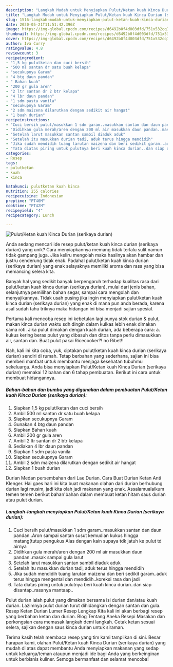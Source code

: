 ```yaml
---
description: "Langkah Mudah untuk Menyiapkan Pulut/Ketan kuah Kinca Durian (serikaya durian) Anti Gagal"
title: "Langkah Mudah untuk Menyiapkan Pulut/Ketan kuah Kinca Durian (serikaya durian) Anti Gagal"
slug: 1516-langkah-mudah-untuk-menyiapkan-pulut-ketan-kuah-kinca-durian-serikaya-durian-anti-gagal
date: 2020-05-21T11:51:42.396Z
image: https://img-global.cpcdn.com/recipes/d6492b0f4d003dfd/751x532cq70/pulutketan-kuah-kinca-durian-serikaya-durian-foto-resep-utama.jpg
thumbnail: https://img-global.cpcdn.com/recipes/d6492b0f4d003dfd/751x532cq70/pulutketan-kuah-kinca-durian-serikaya-durian-foto-resep-utama.jpg
cover: https://img-global.cpcdn.com/recipes/d6492b0f4d003dfd/751x532cq70/pulutketan-kuah-kinca-durian-serikaya-durian-foto-resep-utama.jpg
author: Iva Curry
ratingvalue: 4.8
reviewcount: 3
recipeingredient:
- "1,5 kg pulutketan dan cuci bersih"
- "500 ml santan dr satu buah kelapa"
- "secukupnya Garam"
- "4 btg daun pandan"
- " Bahan kuah"
- "200 gr gula aren"
- "2 ltr santan dr 2 btr kelapa"
- "4 lbr daun pandan"
- "1 sdm pasta vanila"
- "secukupnya Garam"
- "2 sdm maizena dilarutkan dengan sedikit air hangat"
- "1 buah durian"
recipeinstructions:
- "Cuci bersih pulut/masukkan 1 sdm garam..masukkan santan dan daun pandan..Aron sampai santan susut kemudian kukus hingga matang(tutup pengukus Alas dengan kain supaya tdk jatuh ke pulut td airnya"
- "Didihkan gula merah/aren dengan 200 ml air masukkan daun pandan..masak sampai gula larut"
- "Setelah larut masukkan santan sambil diaduk aduk"
- "Setelah itu masukkan durian tadi, aduk terus hingga mendidih"
- "Jika sudah mendidih tuang larutan maizena dan beri sedikit garam..aduk terus hingga mengental dan mendidih..koreksi rasa dan jadi"
- "Tata diatas piring untuk pulutnya beri kuah kinca durian..dan siap disantap..rasanya mantaap.."
categories:
- Resep
tags:
- pulutketan
- kuah
- kinca

katakunci: pulutketan kuah kinca 
nutrition: 255 calories
recipecuisine: Indonesian
preptime: "PT40M"
cooktime: "PT42M"
recipeyield: "4"
recipecategory: Lunch

---
```



![Pulut/Ketan kuah Kinca Durian (serikaya durian)](https://img-global.cpcdn.com/recipes/d6492b0f4d003dfd/751x532cq70/pulutketan-kuah-kinca-durian-serikaya-durian-foto-resep-utama.jpg)

Anda sedang mencari ide resep pulut/ketan kuah kinca durian (serikaya durian) yang unik? Cara menyiapkannya memang tidak terlalu sulit namun tidak gampang juga. Jika keliru mengolah maka hasilnya akan hambar dan justru cenderung tidak enak. Padahal pulut/ketan kuah kinca durian (serikaya durian) yang enak selayaknya memiliki aroma dan rasa yang bisa memancing selera kita.

Banyak hal yang sedikit banyak berpengaruh terhadap kualitas rasa dari pulut/ketan kuah kinca durian (serikaya durian), mulai dari jenis bahan, selanjutnya pemilihan bahan segar, sampai cara mengolah dan menyajikannya. Tidak usah pusing jika ingin menyiapkan pulut/ketan kuah kinca durian (serikaya durian) yang enak di mana pun anda berada, karena asal sudah tahu triknya maka hidangan ini bisa menjadi sajian spesial.

Pertama kali mencoba resep ini kebetulan lagi punya stok durian &amp; pulut, makan kinca durian waktu sdh dingin dalam kulkas lebih enak dimakan sama roti. Jika pulut dimakan dengan kuah durian, ada beberapa cara: a. kukus kering beras pulut yang dibasuh dan ditos tanpa perlu dimasukkan air, santan dan. Buat pulut pakai Ricecooker?! no Ribet!!


Nah, kali ini kita coba, yuk, ciptakan pulut/ketan kuah kinca durian (serikaya durian) sendiri di rumah. Tetap berbahan yang sederhana, sajian ini bisa memberi manfaat untuk membantu menjaga kesehatan tubuhmu sekeluarga. Anda bisa menyiapkan Pulut/Ketan kuah Kinca Durian (serikaya durian) memakai 12 bahan dan 6 tahap pembuatan. Berikut ini cara untuk membuat hidangannya.

<!--inarticleads1-->

##### Bahan-bahan dan bumbu yang digunakan dalam pembuatan Pulut/Ketan kuah Kinca Durian (serikaya durian):

1. Siapkan 1,5 kg pulut/ketan dan cuci bersih
1. Ambil 500 ml santan dr satu buah kelapa
1. Siapkan secukupnya Garam
1. Gunakan 4 btg daun pandan
1. Siapkan  Bahan kuah
1. Ambil 200 gr gula aren
1. Ambil 2 ltr santan dr 2 btr kelapa
1. Sediakan 4 lbr daun pandan
1. Siapkan 1 sdm pasta vanila
1. Siapkan secukupnya Garam
1. Ambil 2 sdm maizena dilarutkan dengan sedikit air hangat
1. Siapkan 1 buah durian


Durian Medan persembahan dari Lae Durian. Cara Buat Durian Ketan Anti Klenger. Hai gaes hari ini kita buat makanan olahan dari durian berhubung durian lagi musim, jadi kita olah jadi makanan yang enak. Assalamualaikum temen temen berikut bahan&#39;bahan dalam membuat ketan hitam saus durian atau pulut durian. 

<!--inarticleads2-->

##### Langkah-langkah menyiapkan Pulut/Ketan kuah Kinca Durian (serikaya durian):

1. Cuci bersih pulut/masukkan 1 sdm garam..masukkan santan dan daun pandan..Aron sampai santan susut kemudian kukus hingga matang(tutup pengukus Alas dengan kain supaya tdk jatuh ke pulut td airnya
1. Didihkan gula merah/aren dengan 200 ml air masukkan daun pandan..masak sampai gula larut
1. Setelah larut masukkan santan sambil diaduk aduk
1. Setelah itu masukkan durian tadi, aduk terus hingga mendidih
1. Jika sudah mendidih tuang larutan maizena dan beri sedikit garam..aduk terus hingga mengental dan mendidih..koreksi rasa dan jadi
1. Tata diatas piring untuk pulutnya beri kuah kinca durian..dan siap disantap..rasanya mantaap..


Pulut durian ialah pulut yang dimakan bersama isi durian dan/atau kuah durian. Lazimnya pulut durian turut dihidangkan dengan santan dan gula. Resep Ketan Durian Lumer Resep Lengkap Kita kali ini akan berbagi resep yang berbahan ketan dan durian. Blog Tentang Aneka Resepi Masakan dan perkongsian cara memasak langkah demi langkah. Cetak ketan sesuai selera, sajikan dengan saus kinca durian untuk siraman. 

Terima kasih telah membaca resep yang tim kami tampilkan di sini. Besar harapan kami, olahan Pulut/Ketan kuah Kinca Durian (serikaya durian) yang mudah di atas dapat membantu Anda menyiapkan makanan yang sedap untuk keluarga/teman ataupun menjadi ide bagi Anda yang berkeinginan untuk berbisnis kuliner. Semoga bermanfaat dan selamat mencoba!
